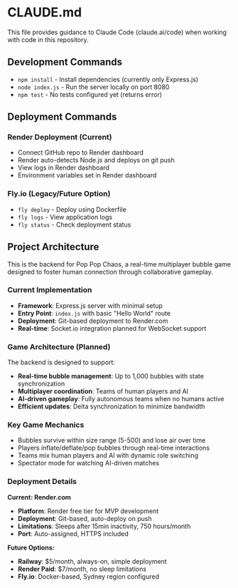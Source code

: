 # CLAUDE.md

This file provides guidance to Claude Code (claude.ai/code) when working with code in this repository.

## Development Commands

- `npm install` - Install dependencies (currently only Express.js)
- `node index.js` - Run the server locally on port 8080
- `npm test` - No tests configured yet (returns error)

## Deployment Commands

### Render Deployment (Current)
- Connect GitHub repo to Render dashboard
- Render auto-detects Node.js and deploys on git push
- View logs in Render dashboard
- Environment variables set in Render dashboard

### Fly.io (Legacy/Future Option)
- `fly deploy` - Deploy using Dockerfile
- `fly logs` - View application logs
- `fly status` - Check deployment status

## Project Architecture

This is the backend for Pop Pop Chaos, a real-time multiplayer bubble game designed to foster human connection through collaborative gameplay.

### Current Implementation
- **Framework**: Express.js server with minimal setup
- **Entry Point**: `index.js` with basic "Hello World" route
- **Deployment**: Git-based deployment to Render.com
- **Real-time**: Socket.io integration planned for WebSocket support

### Game Architecture (Planned)
The backend is designed to support:
- **Real-time bubble management**: Up to 1,000 bubbles with state synchronization
- **Multiplayer coordination**: Teams of human players and AI
- **AI-driven gameplay**: Fully autonomous teams when no humans active
- **Efficient updates**: Delta synchronization to minimize bandwidth

### Key Game Mechanics
- Bubbles survive within size range (5-500) and lose air over time
- Players inflate/deflate/pop bubbles through real-time interactions
- Teams mix human players and AI with dynamic role switching
- Spectator mode for watching AI-driven matches

### Deployment Details

**Current: Render.com**
- **Platform**: Render free tier for MVP development
- **Deployment**: Git-based, auto-deploy on push
- **Limitations**: Sleeps after 15min inactivity, 750 hours/month
- **Port**: Auto-assigned, HTTPS included

**Future Options:**
- **Railway**: $5/month, always-on, simple deployment
- **Render Paid**: $7/month, no sleep limitations
- **Fly.io**: Docker-based, Sydney region configured